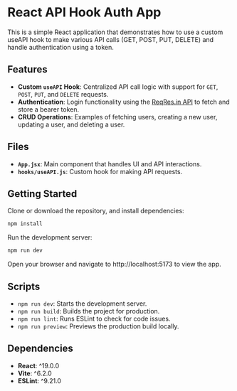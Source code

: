 # React API Hook Auth App
This is a simple React application that demonstrates how to use a custom useAPI hook to make various API calls (GET, POST, PUT, DELETE) and handle authentication using a token.

## Features

* **Custom `useAPI` Hook**: Centralized API call logic with support for `GET`, `POST`, `PUT`, and `DELETE` requests.
* **Authentication**: Login functionality using the [ReqRes.in API](https://reqres.in/) to fetch and store a bearer token.
* **CRUD Operations**: Examples of fetching users, creating a new user, updating a user, and deleting a user.

## Files

* **`App.jsx`**: Main component that handles UI and API interactions.
* **`hooks/useAPI.js`**: Custom hook for making API requests.

## Getting Started

Clone or download the repository, and install dependencies:
```bash
npm install
```

Run the development server:
```bash
npm run dev
```

Open your browser and navigate to http://localhost:5173 to view the app.

## Scripts

* `npm run dev`: Starts the development server.
* `npm run build`: Builds the project for production.
* `npm run lint`: Runs ESLint to check for code issues.
* `npm run preview`: Previews the production build locally.

## Dependencies

* **React**: ^19.0.0
* **Vite**: ^6.2.0
* **ESLint**: ^9.21.0